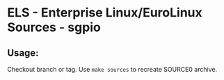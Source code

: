# ELS - Enterprise Linux/EuroLinux Sources - sgpio
 
## Usage:
  Checkout branch or tag. Use `make sources` to recreate  SOURCE0 archive.
